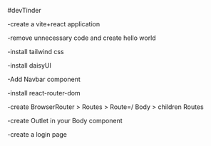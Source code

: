 #devTinder

-create a vite+react application

-remove unnecessary code and create hello world

-install tailwind css

-install daisyUI

-Add Navbar component 

-install react-router-dom

-create BrowserRouter > Routes > Route=/ Body > children Routes

-create Outlet in your Body component

-create a login page
